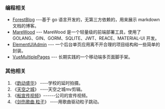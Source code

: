### 编程相关

- [ForestBlog](https://github.com/xusenlin/ForestBlog) ---基于 go 语言开发的，无第三方依赖的，用来展示 markdown 文档的博客。
- [MareWood](https://github.com/xusenlin/MareWood) --- MareWood 是一个轻量级的前端部署工具，使用了 GOLANG、GIN、GORM、SQLITE、JWT、REACE、MATERIAL-UI 开发。
- [ElementUIAdmin](https://github.com/xusenlin/ElementUIAdmin2) --- 一个后台单页应用离不开合理的项目结构和一些简单的封装。
- [VueMultiplePages](https://github.com/xusenlin/vueMultiplePages)  --- 长期实践的一个移动端多页面脚手架。

### 其他相关

1. 《[韵动盛华](http://v.youku.com/v_show/id_XNjk3OTg3MDcy.html?from=y1.7-1.2)》 ----学校的延时拍摄。
2. 《[天空之城](http://v.youku.com/v_show/id_XNzI5Nzc1NTM2.html?from=y1.7-1.2)》 ----天空之城mv剪辑。
3. 《[船宣传视频](http://v.youku.com/v_show/id_XMTQyMzQzNTA2NA==.html)》------公司的宣传视频。
4. 《[剑伤歌曲 粒子](http://v.youku.com/v_show/id_XNzU3MDQxMDky.html?from=y1.7-1.2)》 ----用歌曲驱动粒子跳动。